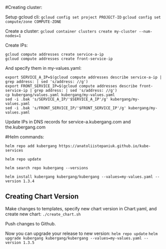 #Creating cluster:

Setup gcloud cli:
`gcloud config set project PROJECT-ID`
`gcloud config set compute/zone COMPUTE-ZONE`

Create a cluster:
`gcloud container clusters create my-cluster --num-nodes=1`

Create IPs:
```
gcloud compute addresses create service-a-ip
gcloud compute addresses create front-service-ip
```

And specify them in my-values.yaml:
```
export SERVICE_A_IP=$(gcloud compute addresses describe service-a-ip | grep address: | sed 's/address: //g')
export FRONT_SERVICE_IP=$(gcloud compute addresses describe front-service-ip | grep address: | sed 's/address: //g')
cp kubergang/values.yaml kubergang/my-values.yaml
sed -i .bak 's/SERVICE_A_IP/'$SERVICE_A_IP'/g' kubergang/my-values.yaml
sed -i .bak 's/FRONT_SERVICE_IP/'$FRONT_SERVICE_IP'/g' kubergang/my-values.yaml
```

Update IPs in DNS records for service-a.kubergang.com and the.kubergang.com

#Helm commands:

`helm repo add kubergang https://anatoliistepaniuk.github.io/kube-services`

`helm repo update`

`helm search repo kubergang --versions`

`helm install kubergang kubergang/kubergang --values=my-values.yaml --version 1.3.4`

## Creating Chart Version

Make changes to templates, specify new chart version in Chart.yaml, and create new chart:
`./create_chart.sh`

Push changes to Github.

Now you can upgrade your release to new version:
`helm repo update`
`helm upgrade kubergang kubergang/kubergang --values=my-values.yaml --version 1.3.5`